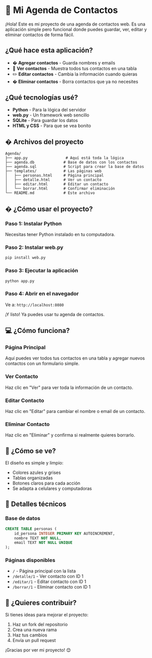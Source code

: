 # 📱 Mi Agenda de Contactos

¡Hola! Este es mi proyecto de una agenda de contactos web. Es una aplicación simple pero funcional donde puedes guardar, ver, editar y eliminar contactos de forma fácil.

## ¿Qué hace esta aplicación?

- � **Agregar contactos** - Guarda nombres y emails
- 👀 **Ver contactos** - Muestra todos tus contactos en una tabla
- ✏️ **Editar contactos** - Cambia la información cuando quieras
- �️ **Eliminar contactos** - Borra contactos que ya no necesites

## ¿Qué tecnologías usé?

- **Python** - Para la lógica del servidor
- **web.py** - Un framework web sencillo
- **SQLite** - Para guardar los datos
- **HTML y CSS** - Para que se vea bonito

## � Archivos del proyecto

```
Agenda/
├── app.py                 # Aquí está toda la lógica
├── agenda.db             # Base de datos con los contactos
├── agenda.sql            # Script para crear la base de datos
├── templates/            # Las páginas web
│   ├── personas.html     # Página principal
│   ├── detalle.html      # Ver un contacto
│   ├── editar.html       # Editar un contacto
│   └── borrar.html       # Confirmar eliminación
└── README.md             # Este archivo
```

## � ¿Cómo usar el proyecto?

### Paso 1: Instalar Python
Necesitas tener Python instalado en tu computadora.

### Paso 2: Instalar web.py
```bash
pip install web.py
```

### Paso 3: Ejecutar la aplicación
```bash
python app.py
```

### Paso 4: Abrir en el navegador
Ve a: `http://localhost:8080`

¡Y listo! Ya puedes usar tu agenda de contactos.

## 💻 ¿Cómo funciona?

### Página Principal
Aquí puedes ver todos tus contactos en una tabla y agregar nuevos contactos con un formulario simple.

### Ver Contacto
Haz clic en "Ver" para ver toda la información de un contacto.

### Editar Contacto
Haz clic en "Editar" para cambiar el nombre o email de un contacto.

### Eliminar Contacto
Haz clic en "Eliminar" y confirma si realmente quieres borrarlo.

## 🎨 ¿Cómo se ve?

El diseño es simple y limpio:
- Colores azules y grises
- Tablas organizadas
- Botones claros para cada acción
- Se adapta a celulares y computadoras

## 🔧 Detalles técnicos

### Base de datos
```sql
CREATE TABLE personas (
    id_persona INTEGER PRIMARY KEY AUTOINCREMENT,
    nombre TEXT NOT NULL,
    email TEXT NOT NULL UNIQUE
);
```

### Páginas disponibles
- `/` - Página principal con la lista
- `/detalle/1` - Ver contacto con ID 1
- `/editar/1` - Editar contacto con ID 1
- `/borrar/1` - Eliminar contacto con ID 1

## 🤝 ¿Quieres contribuir?

Si tienes ideas para mejorar el proyecto:
1. Haz un fork del repositorio
2. Crea una nueva rama
3. Haz tus cambios
4. Envía un pull request

¡Gracias por ver mi proyecto! 😊


